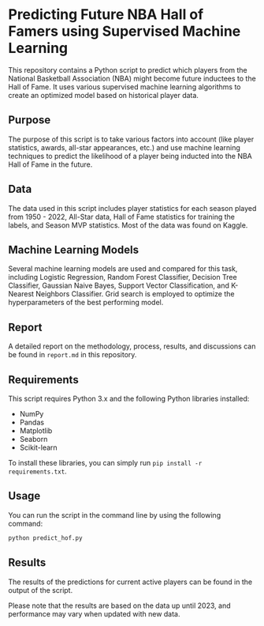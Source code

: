 # Predicting Future NBA Hall of Famers using Supervised Machine Learning

This repository contains a Python script to predict which players from the National Basketball Association (NBA) might become future inductees to the Hall of Fame. It uses various supervised machine learning algorithms to create an optimized model based on historical player data.

## Purpose

The purpose of this script is to take various factors into account (like player statistics, awards, all-star appearances, etc.) and use machine learning techniques to predict the likelihood of a player being inducted into the NBA Hall of Fame in the future.

## Data

The data used in this script includes player statistics for each season played from 1950 - 2022, All-Star data, Hall of Fame statistics for training the labels, and Season MVP statistics. Most of the data was found on Kaggle.

## Machine Learning Models

Several machine learning models are used and compared for this task, including Logistic Regression, Random Forest Classifier, Decision Tree Classifier, Gaussian Naive Bayes, Support Vector Classification, and K-Nearest Neighbors Classifier. Grid search is employed to optimize the hyperparameters of the best performing model.

## Report

A detailed report on the methodology, process, results, and discussions can be found in `report.md` in this repository.

## Requirements

This script requires Python 3.x and the following Python libraries installed:

- NumPy
- Pandas
- Matplotlib
- Seaborn
- Scikit-learn

To install these libraries, you can simply run `pip install -r requirements.txt`.

## Usage

You can run the script in the command line by using the following command:

```bash
python predict_hof.py
```

## Results

The results of the predictions for current active players can be found in the output of the script.

Please note that the results are based on the data up until 2023, and performance may vary when updated with new data.